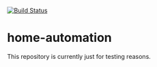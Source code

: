 [![Build Status](https://travis-ci.org/gossie/home-automation.svg?branch=master)](https://travis-ci.org/gossie/home-automation)
# home-automation
This repository is currently just for testing reasons.
